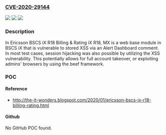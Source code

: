 ### [CVE-2020-29144](https://cve.mitre.org/cgi-bin/cvename.cgi?name=CVE-2020-29144)
![](https://img.shields.io/static/v1?label=Product&message=n%2Fa&color=blue)
![](https://img.shields.io/static/v1?label=Version&message=n%2Fa&color=blue)
![](https://img.shields.io/static/v1?label=Vulnerability&message=n%2Fa&color=brighgreen)

### Description

In Ericsson BSCS iX R18 Billing & Rating iX R18, MX is a web base module in BSCS iX that is vulnerable to stored XSS via an Alert Dashboard comment. In most test cases, session hijacking was also possible by utilizing the XSS vulnerability. This potentially allows for full account takeover, or exploiting admins' browsers by using the beef framework.

### POC

#### Reference
- http://the-it-wonders.blogspot.com/2020/01/ericsson-bscs-ix-r18-billing-rating.html

#### Github
No GitHub POC found.

